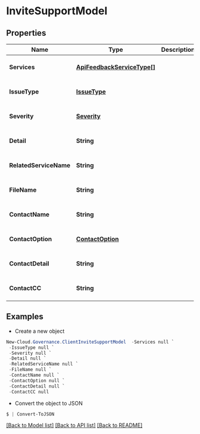 # InviteSupportModel
## Properties

Name | Type | Description | Notes
------------ | ------------- | ------------- | -------------
**Services** | [**ApiFeedbackServiceType[]**](ApiFeedbackServiceType.md) |  | [optional] [default to null]
**IssueType** | [**IssueType**](IssueType.md) |  | [optional] [default to null]
**Severity** | [**Severity**](Severity.md) |  | [optional] [default to null]
**Detail** | **String** |  | [optional] [default to null]
**RelatedServiceName** | **String** |  | [optional] [default to null]
**FileName** | **String** |  | [optional] [default to null]
**ContactName** | **String** |  | [optional] [default to null]
**ContactOption** | [**ContactOption**](ContactOption.md) |  | [optional] [default to null]
**ContactDetail** | **String** |  | [optional] [default to null]
**ContactCC** | **String** |  | [optional] [default to null]

## Examples

- Create a new object
```powershell
New-Cloud.Governance.ClientInviteSupportModel  -Services null `
 -IssueType null `
 -Severity null `
 -Detail null `
 -RelatedServiceName null `
 -FileName null `
 -ContactName null `
 -ContactOption null `
 -ContactDetail null `
 -ContactCC null
```

- Convert the object to JSON
```powershell
$ | Convert-ToJSON
```


[[Back to Model list]](../README.md#documentation-for-models) [[Back to API list]](../README.md#documentation-for-api-endpoints) [[Back to README]](../README.md)

